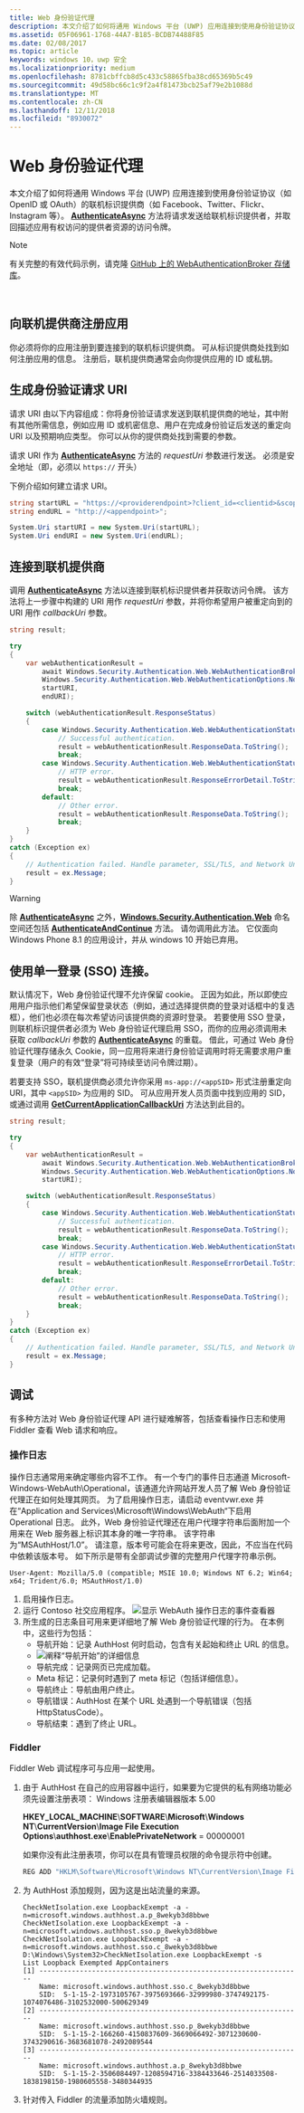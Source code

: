 ```yaml
---
title: Web 身份验证代理
description: 本文介绍了如何将通用 Windows 平台 (UWP) 应用连接到使用身份验证协议（如 OpenID 或 OAuth）的联机标识提供商（如 Facebook、Twitter、Flickr、Instagram 等）。
ms.assetid: 05F06961-1768-44A7-B185-BCDB74488F85
ms.date: 02/08/2017
ms.topic: article
keywords: windows 10，uwp 安全
ms.localizationpriority: medium
ms.openlocfilehash: 8781cbffcb8d5c433c58865fba38cd65369b5c49
ms.sourcegitcommit: 49d58bc66c1c9f2a4f81473bcb25af79e2b1088d
ms.translationtype: MT
ms.contentlocale: zh-CN
ms.lasthandoff: 12/11/2018
ms.locfileid: "8930072"
---
```

# <a name="web-authentication-broker"></a>Web 身份验证代理




本文介绍了如何将通用 Windows 平台 (UWP) 应用连接到使用身份验证协议（如 OpenID 或 OAuth）的联机标识提供商（如 Facebook、Twitter、Flickr、Instagram 等）。 [**AuthenticateAsync**](https://msdn.microsoft.com/library/windows/apps/br212066) 方法将请求发送给联机标识提供者，并取回描述应用有权访问的提供者资源的访问令牌。

>[!NOTE]
>有关完整的有效代码示例，请克隆 [GitHub 上的 WebAuthenticationBroker 存储库](http://go.microsoft.com/fwlink/p/?LinkId=620622)。

 

## <a name="register-your-app-with-your-online-provider"></a>向联机提供商注册应用


你必须将你的应用注册到要连接到的联机标识提供商。 可从标识提供商处找到如何注册应用的信息。 注册后，联机提供商通常会向你提供应用的 ID 或私钥。

## <a name="build-the-authentication-request-uri"></a>生成身份验证请求 URI


请求 URI 由以下内容组成：你将身份验证请求发送到联机提供商的地址，其中附有其他所需信息，例如应用 ID 或机密信息、用户在完成身份验证后发送的重定向 URI 以及预期响应类型。 你可以从你的提供商处找到需要的参数。

请求 URI 作为 [**AuthenticateAsync**](https://msdn.microsoft.com/library/windows/apps/br212066) 方法的 *requestUri* 参数进行发送。 必须是安全地址（即，必须以 `https://` 开头）

下例介绍如何建立请求 URI。

```cs
string startURL = "https://<providerendpoint>?client_id=<clientid>&scope=<scopes>&response_type=token";
string endURL = "http://<appendpoint>";

System.Uri startURI = new System.Uri(startURL);
System.Uri endURI = new System.Uri(endURL);
```

## <a name="connect-to-the-online-provider"></a>连接到联机提供商


调用 [**AuthenticateAsync**](https://msdn.microsoft.com/library/windows/apps/br212066) 方法以连接到联机标识提供者并获取访问令牌。 该方法将上一步骤中构建的 URI 用作 *requestUri* 参数，并将你希望用户被重定向到的 URI 用作 *callbackUri* 参数。

```cs
string result;

try
{
    var webAuthenticationResult = 
        await Windows.Security.Authentication.Web.WebAuthenticationBroker.AuthenticateAsync( 
        Windows.Security.Authentication.Web.WebAuthenticationOptions.None, 
        startURI, 
        endURI);

    switch (webAuthenticationResult.ResponseStatus)
    {
        case Windows.Security.Authentication.Web.WebAuthenticationStatus.Success:
            // Successful authentication. 
            result = webAuthenticationResult.ResponseData.ToString(); 
            break;
        case Windows.Security.Authentication.Web.WebAuthenticationStatus.ErrorHttp:
            // HTTP error. 
            result = webAuthenticationResult.ResponseErrorDetail.ToString(); 
            break;
        default:
            // Other error.
            result = webAuthenticationResult.ResponseData.ToString(); 
            break;
    } 
}
catch (Exception ex)
{
    // Authentication failed. Handle parameter, SSL/TLS, and Network Unavailable errors here. 
    result = ex.Message;
}
```

>[!WARNING]
>除 [**AuthenticateAsync**](https://msdn.microsoft.com/library/windows/apps/br212066) 之外，[**Windows.Security.Authentication.Web**](https://msdn.microsoft.com/library/windows/apps/br227044) 命名空间还包括 [**AuthenticateAndContinue**](https://msdn.microsoft.com/library/windows/apps/dn632425) 方法。 请勿调用此方法。 它仅面向 Windows Phone 8.1 的应用设计，并从 windows 10 开始已弃用。

## <a name="connecting-with-single-sign-on-sso"></a>使用单一登录 (SSO) 连接。


默认情况下，Web 身份验证代理不允许保留 cookie。 正因为如此，所以即使应用用户指示他们希望保留登录状态（例如，通过选择提供商的登录对话框中的复选框），他们也必须在每次希望访问该提供商的资源时登录。 若要使用 SSO 登录，则联机标识提供者必须为 Web 身份验证代理启用 SSO，而你的应用必须调用未获取 *callbackUri* 参数的 [**AuthenticateAsync**](https://msdn.microsoft.com/library/windows/apps/br212068) 的重载。 借此，可通过 Web 身份验证代理存储永久 Cookie，同一应用将来进行身份验证调用时将无需要求用户重复登录（用户的有效“登录”将可持续至访问令牌过期）。

若要支持 SSO，联机提供商必须允许你采用 `ms-app://<appSID>` 形式注册重定向 URI，其中 `<appSID>` 为应用的 SID。 可从应用开发人员页面中找到应用的 SID，或通过调用 [**GetCurrentApplicationCallbackUri**](https://msdn.microsoft.com/library/windows/apps/br212069) 方法达到此目的。

```cs
string result;

try
{
    var webAuthenticationResult = 
        await Windows.Security.Authentication.Web.WebAuthenticationBroker.AuthenticateAsync( 
        Windows.Security.Authentication.Web.WebAuthenticationOptions.None, 
        startURI);

    switch (webAuthenticationResult.ResponseStatus)
    {
        case Windows.Security.Authentication.Web.WebAuthenticationStatus.Success:
            // Successful authentication. 
            result = webAuthenticationResult.ResponseData.ToString(); 
            break;
        case Windows.Security.Authentication.Web.WebAuthenticationStatus.ErrorHttp:
            // HTTP error. 
            result = webAuthenticationResult.ResponseErrorDetail.ToString(); 
            break;
        default:
            // Other error.
            result = webAuthenticationResult.ResponseData.ToString(); 
            break;
    } 
}
catch (Exception ex)
{
    // Authentication failed. Handle parameter, SSL/TLS, and Network Unavailable errors here. 
    result = ex.Message;
}
```

## <a name="debugging"></a>调试


有多种方法对 Web 身份验证代理 API 进行疑难解答，包括查看操作日志和使用 Fiddler 查看 Web 请求和响应。

### <a name="operational-logs"></a>操作日志

操作日志通常用来确定哪些内容不工作。 有一个专门的事件日志通道 Microsoft-Windows-WebAuth\\Operational，该通道允许网站开发人员了解 Web 身份验证代理正在如何处理其网页。 为了启用操作日志，请启动 eventvwr.exe 并在“Application and Services\\Microsoft\\Windows\\WebAuth“下启用 Operational 日志。 此外，Web 身份验证代理还在用户代理字符串后面附加一个用来在 Web 服务器上标识其本身的唯一字符串。 该字符串为“MSAuthHost/1.0”。 请注意，版本号可能会在将来更改，因此，不应当在代码中依赖该版本号。 如下所示是带有全部调试步骤的完整用户代理字符串示例。

`User-Agent: Mozilla/5.0 (compatible; MSIE 10.0; Windows NT 6.2; Win64; x64; Trident/6.0; MSAuthHost/1.0)`

1.  启用操作日志。
2.  运行 Contoso 社交应用程序。 ![显示 WebAuth 操作日志的事件查看器](images/wab-event-viewer-1.png)
3.  所生成的日志条目可用来更详细地了解 Web 身份验证代理的行为。 在本例中，这些行为包括：
    -   导航开始：记录 AuthHost 何时启动，包含有关起始和终止 URL 的信息。
    -   ![阐释“导航开始”的详细信息](images/wab-event-viewer-2.png)
    -   导航完成：记录网页已完成加载。
    -   Meta 标记：记录何时遇到了 meta 标记（包括详细信息）。
    -   导航终止：导航由用户终止。
    -   导航错误：AuthHost 在某个 URL 处遇到一个导航错误（包括 HttpStatusCode）。
    -   导航结束：遇到了终止 URL。

### <a name="fiddler"></a>Fiddler

Fiddler Web 调试程序可与应用一起使用。

1.  由于 AuthHost 在自己的应用容器中运行，如果要为它提供的私有网络功能必须先设置注册表项： Windows 注册表编辑器版本 5.00

    **HKEY\_LOCAL\_MACHINE**\\**SOFTWARE**\\**Microsoft**\\**Windows NT**\\**CurrentVersion**\\**Image File Execution Options**\\**authhost.exe**\\**EnablePrivateNetwork** = 00000001

    如果你没有此注册表项，你可以在具有管理员权限的命令提示符中创建。

    ```cmd 
    REG ADD "HKLM\Software\Microsoft\Windows NT\CurrentVersion\Image File Execution Options\authhost.exe" /v EnablePrivateNetwork /t REG_DWORD /d 1 /f
    ```

2.  为 AuthHost 添加规则，因为这是出站流量的来源。
    ```syntax
    CheckNetIsolation.exe LoopbackExempt -a -n=microsoft.windows.authhost.a.p_8wekyb3d8bbwe
    CheckNetIsolation.exe LoopbackExempt -a -n=microsoft.windows.authhost.sso.p_8wekyb3d8bbwe
    CheckNetIsolation.exe LoopbackExempt -a -n=microsoft.windows.authhost.sso.c_8wekyb3d8bbwe
    D:\Windows\System32>CheckNetIsolation.exe LoopbackExempt -s
    List Loopback Exempted AppContainers
    [1] -----------------------------------------------------------------
        Name: microsoft.windows.authhost.sso.c_8wekyb3d8bbwe
        SID:  S-1-15-2-1973105767-3975693666-32999980-3747492175-1074076486-3102532000-500629349
    [2] -----------------------------------------------------------------
        Name: microsoft.windows.authhost.sso.p_8wekyb3d8bbwe
        SID:  S-1-15-2-166260-4150837609-3669066492-3071230600-3743290616-3683681078-2492089544
    [3] -----------------------------------------------------------------
        Name: microsoft.windows.authhost.a.p_8wekyb3d8bbwe
        SID:  S-1-15-2-3506084497-1208594716-3384433646-2514033508-1838198150-1980605558-3480344935
    ```

3.  针对传入 Fiddler 的流量添加防火墙规则。